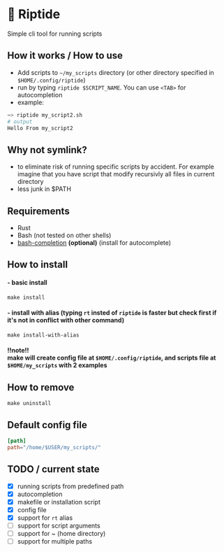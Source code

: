 # 🌊 Riptide 
Simple cli tool for running scripts 

## How it works / How to use
- Add scripts to `~/my_scripts` directory (or other directory specified in `$HOME/.config/riptide`)
- run by typing `riptide $SCRIPT_NAME`. You can use `<TAB>` for autocompletion
- example:
```bash
~> riptide my_script2.sh
# output
Hello From my_script2
```

## Why not symlink?
- to eliminate risk of running specific scripts by accident. For example imagine that you have script that modify recursivly all files in current directory
- less junk in $PATH 
## Requirements
- Rust
- Bash (not tested on other shells)
- [bash-completion](https://github.com/scop/bash-completion) **(optional)** (install for autocomplete)
## How to install
#### - basic install
```
make install
```
#### - install with alias (typing `rt` insted of `riptide` is faster but check first if it's not in conflict with other command)
```
make install-with-alias
```
#### !!note!! <br/>make will create config file at `$HOME/.config/riptide`, and scripts file at `$HOME/my_scripts` with 2 examples
## How to remove
```
make uninstall
```


## Default config file
```toml
[path]
path="/home/$USER/my_scripts/"
```

## TODO / current state
- [x] running scripts from predefined path
- [x] autocompletion
- [x] makefile or installation script
- [x] config file
- [x] support for `rt` alias
- [ ] support for script arguments
- [ ] support for ~ (home directory)
- [ ] support for multiple paths
